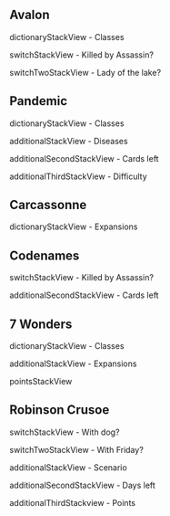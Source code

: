 ## Avalon

dictionaryStackView - Classes

switchStackView - Killed by Assassin?

switchTwoStackView - Lady of the lake?

## Pandemic

dictionaryStackView - Classes

additionalStackView - Diseases

additionalSecondStackView - Cards left

additionalThirdStackView - Difficulty

## Carcassonne

dictionaryStackView - Expansions

## Codenames

switchStackView - Killed by Assassin?

additionalSecondStackView - Cards left

## 7 Wonders

dictionaryStackView - Classes

additionalStackView - Expansions

pointsStackView

## Robinson Crusoe

switchStackView - With dog?

switchTwoStackView - With Friday?

additionalStackView - Scenario

additionalSecondStackView - Days left

additionalThirdStackview - Points
